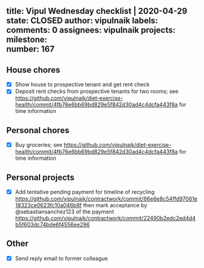 title:	Vipul Wednesday checklist | 2020-04-29
state:	CLOSED
author:	vipulnaik
labels:	
comments:	0
assignees:	vipulnaik
projects:	
milestone:	
number:	167
--
## House chores

- [x] Show house to prospective tenant and get rent check
- [x] Deposit rent checks from prospective tenants for two rooms; see https://github.com/vipulnaik/diet-exercise-health/commit/4fb76e6bb69bd829e5f842d30ad4c4dcfa443f8a for time information

## Personal chores

- [x] Buy groceries; see https://github.com/vipulnaik/diet-exercise-health/commit/4fb76e6bb69bd829e5f842d30ad4c4dcfa443f8a for time information

## Personal projects

- [x] Add tentative pending payment for timeline of recycling https://github.com/vipulnaik/contractwork/commit/66e6e8c54ffd97061e18323ce0623fc10a046b8f then mark acceptance by @sebastiansanchez123 of the payment https://github.com/vipulnaik/contractwork/commit/22490b2edc2ed4d4b5f603dc74bde6f4556ee296

## Other

- [x] Send reply email to former colleague
